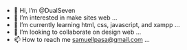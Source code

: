 - 👋 Hi, I’m @DualSeven
- 👀 I’m interested in make sites web ...
- 🌱 I’m currently learning html, css, javascript, and xampp ...
- 💞️ I’m looking to collaborate on design web ...
- 📫 How to reach me samuellpasa@gmail.com ...

<!---
DualSeven/DualSeven is a ✨ special ✨ repository because its `README.md` (this file) appears on your GitHub profile.
You can click the Preview link to take a look at your changes.
--->

